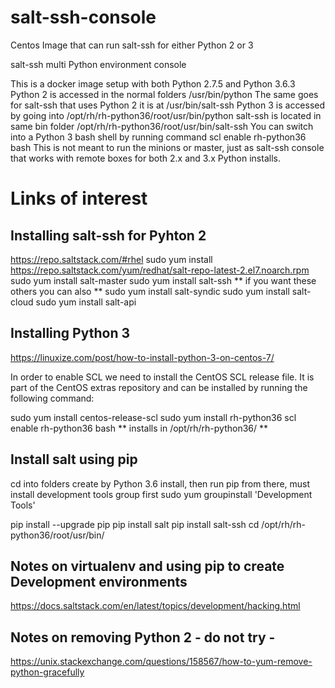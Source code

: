 # salt-ssh-console
Centos Image that can run salt-ssh for either Python 2 or 3

salt-ssh multi Python environment console

This is a docker image setup with both Python 2.7.5 and Python 3.6.3 Python 2 is accessed in the normal folders /usr/bin/python The same goes for salt-ssh that uses Python 2 it is at /usr/bin/salt-ssh Python 3 is accessed by going into /opt/rh/rh-python36/root/usr/bin/python salt-ssh is located in same bin folder /opt/rh/rh-python36/root/usr/bin/salt-ssh You can switch into a Python 3 bash shell by running command scl enable rh-python36 bash This is not meant to run the minions or master, just as salt-ssh console that works with remote boxes for both 2.x and 3.x Python installs.

# Links of interest
## Installing salt-ssh for Pyhton 2
https://repo.saltstack.com/#rhel
sudo yum install https://repo.saltstack.com/yum/redhat/salt-repo-latest-2.el7.noarch.rpm 
sudo yum install salt-master
sudo yum install salt-ssh
** if you want these others you can also **
sudo yum install salt-syndic
sudo yum install salt-cloud
sudo yum install salt-api


## Installing Python 3
https://linuxize.com/post/how-to-install-python-3-on-centos-7/


In order to enable SCL we need to install the CentOS SCL release file. It is part of the CentOS extras repository and can be installed by running the following command:

sudo yum install centos-release-scl
sudo yum install rh-python36
scl enable rh-python36 bash
** installs in /opt/rh/rh-python36/ **

## Install salt using pip
cd into folders create by Python 3.6 install, then run pip from there, must install development tools group first
sudo yum groupinstall 'Development Tools'

pip install --upgrade pip
pip install salt
pip install salt-ssh
cd /opt/rh/rh-python36/root/usr/bin/

## Notes on virtualenv and using pip to create Development environments
https://docs.saltstack.com/en/latest/topics/development/hacking.html

## Notes on removing Python 2 - do not try -
https://unix.stackexchange.com/questions/158567/how-to-yum-remove-python-gracefully

